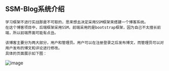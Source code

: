 ## SSM-Blog系统介绍
```$xslt
学习框架不进行实战那是不可取的，思来想去决定采用SSM框架来搭建一个博客系统。
在这个博客项目中，后端框架采用SSM，前端采用的是bootstrap框架，因为自己不太擅长前端，所以前端界面可能有点丑。
```
```$xslt
该博客主要分为两大部分，用户和管理员。用户可以在注册登录之后发布博文，而管理员可以对用户发布的博文和评论进行修改。
具体的页面展示如下图：
```
![image](https://github.com/kaixuanliang/SSM-Blog/blob/master/src/main/webapp/static/induction/userBlog.png=400px)